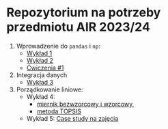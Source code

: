 # Repozytorium na potrzeby przedmiotu AIR 2023/24

1. Wprowadzenie do `pandas` i `np`:
    + [Wykład 1](notebooks/0_intro.ipynb)
    + [Wykład 2](notebooks/1_processing.ipynb)
    + [Ćwiczenia #1](exercises/1-cwiczenia.md)
2. Integracja danych
    + [Wykład 3](notebooks/2_laczenie.ipynb)
3. Porządkowanie liniowe:
    + Wykład 4:
        + [miernik bezwzorcowy i wzorcowy](notebooks/3_porzadkowanie_zajecia.ipynb),
        + [metoda TOPSIS](notebooks/3_porzadkowanie_topsis.ipynb)
    + Wykład 5: [Case study na zajęcia](https://htmlpreview.github.io/?https://raw.githubusercontent.com/DepartmentOfStatisticsPUE/air-2024/main/case-study/air-case-study.html)